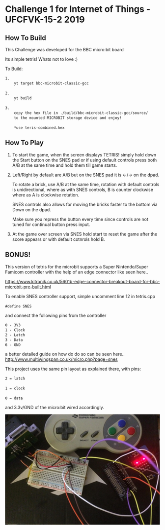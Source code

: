 # Challenge 1 for Internet of Things - UFCFVK-15-2 2019
## How To Build

This Challenge was developed for the BBC micro:bit board

Its simple tetris! Whats not to love :)

To Build:
    
    1.
        yt target bbc-microbit-classic-gcc
    
    2.
        yt build
    
    3.
        copy the hex file in ./build/bbc-microbit-classic-gcc/source/
        to the mounted MICROBIT storage device and enjoy!
        
        *use teris-combined.hex
    
## How To Play

1.
    To start the game, when the screen displays TETRIS!
    simply hold down the Start button on the SNES pad or if using
    default controls press both A/B at the same time and hold them
    till game starts.

2.
    Left/Right by default are A/B but on the SNES pad it is <-/-> on the dpad.
    
    To rotate a brick, use A/B at the same time, rotation with default controls
    is unidirectional, where as with SNES controls, B is counter clockwise where
    as A is clockwise rotation.
    
    SNES controls also allows for moving the bricks faster to the bottom via
    Down on the dpad.
    
    Make sure you repress the button every time since controls are not tuned
    for continual button press input.
    
3.
    At the game over screen via SNES hold start to reset the game after the
    score appears or with default cotnrols hold B.

## BONUS!
    
This version of tetris for the microbit supports
a Super Nintendo/Super Famicom controller with the help of an edge
connector like seen here..
    
https://www.kitronik.co.uk/5601b-edge-connector-breakout-board-for-bbc-microbit-pre-built.html

To enable SNES controller support, simple uncomment line 12 in tetris.cpp

`#define SNES`

and connect the following pins from the controller


    0 - 3V3
    1 - Clock
    2 - Latch
    3 - Data
    6 - GND

a better detailed guide on how do do so can be seen here..
http://www.multiwingspan.co.uk/micro.php?page=snes

This project uses the same pin layout as explained there, 
with pins: 

    2 = latch
    
    1 = clock
    
    0 = data

and 3.3v/GND of the micro:bit wired accordingly.

![SNES](SNES.jpg)
